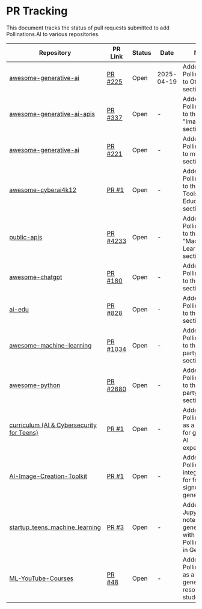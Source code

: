 # PR Tracking

This document tracks the status of pull requests submitted to add Pollinations.AI to various repositories.

| Repository | PR Link | Status | Date | Notes |
|------------|---------|--------|------|-------|
| [awesome-generative-ai](https://github.com/steven2358/awesome-generative-ai) | [PR #225](https://github.com/steven2358/awesome-generative-ai/pull/225) | Open | 2025-04-19 | Added Pollinations.AI to Other section |
| [awesome-generative-ai-apis](https://github.com/foss42/awesome-generative-ai-apis) | [PR #337](https://github.com/foss42/awesome-generative-ai-apis/pull/337) | Open | - | Added Pollinations.AI to the "Image" section |
| [awesome-generative-ai](https://github.com/steven2358/awesome-generative-ai) | [PR #221](https://github.com/steven2358/awesome-generative-ai/pull/221) | Open | - | Added Pollinations.AI to multiple sections |
| [awesome-cyberai4k12](https://github.com/cyberai4k12/awesome-cyberai4k12) | [PR #1](https://github.com/cyberai4k12/awesome-cyberai4k12/pull/1) | Open | - | Added Pollinations.AI to the "AI Tools for Education" section |
| [public-apis](https://github.com/public-apis/public-apis) | [PR #4233](https://github.com/public-apis/public-apis/pull/4233) | Open | - | Added Pollinations.AI to the "Machine Learning" section |
| [awesome-chatgpt](https://github.com/awesome-chatgpt/awesome-chatgpt) | [PR #180](https://github.com/awesome-chatgpt/awesome-chatgpt/pull/180) | Open | - | Added Pollinations.AI to the "APIs" section |
| [ai-edu](https://github.com/microsoft/ai-edu) | [PR #828](https://github.com/microsoft/ai-edu/pull/828) | Open | - | Added Pollinations.AI to the "Tools" section |
| [awesome-machine-learning](https://github.com/josephmisiti/awesome-machine-learning) | [PR #1034](https://github.com/josephmisiti/awesome-machine-learning/pull/1034) | Open | - | Added Pollinations.AI to the "Third-party APIs" section |
| [awesome-python](https://github.com/vinta/awesome-python) | [PR #2680](https://github.com/vinta/awesome-python/pull/2680) | Open | - | Added Pollinations.AI to the "Third-party APIs" section |
| [curriculum (AI & Cybersecurity for Teens)](https://github.com/cyberai4k12/curriculum) | [PR #1](https://github.com/cyberai4k12/curriculum/pull/1) | Open | - | Added Pollinations.AI as a resource for generative AI experiments |
| [AI-Image-Creation-Toolkit](https://github.com/eduhubai/AI-Image-Creation-Toolkit) | [PR #1](https://github.com/eduhubai/AI-Image-Creation-Toolkit/pull/1) | Open | - | Added Pollinations.AI integration for free, no-signup image generation |
| [startup_teens_machine_learning](https://github.com/simpleclub/startup_teens_machine_learning) | [PR #3](https://github.com/simpleclub/startup_teens_machine_learning/pull/3) | Open | - | Added Jupyter notebook for generative AI with Pollinations.AI in German |
| [ML-YouTube-Courses](https://github.com/dair-ai/ML-YouTube-Courses) | [PR #48](https://github.com/dair-ai/ML-YouTube-Courses/pull/48) | Open | - | Added Pollinations.AI as a generative AI resource for students |
